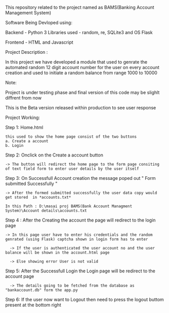 This repository related to the project named as BAMS(Banking Account Management System)

Software Being Devloped using:

Backend - Python 3 Libraries used - random, re, SQLite3 and OS Flask

Frontend - HTML and Javascript

Project Description :

In this project we have developed a module that used to genrate the automated random 12 digit account number for the user on every account creation and used to initiate a random balance from range 1000 to 10000

Note:

Project is under testing phase and final version of this code may be slighlt diffrent from now

This is the Beta version released within production to see user response

Project Working:

Step 1: Home.html

    this used to show the home page consist of the two buttons 
    a. Create a account
    b. Login 
Step 2: Onclick on the Create a account button

    -> The button will redirect the home page to the form page consiting of text field form to enter user details by the user itself
Step 3: On Successfull Account creation the message poped out " Form submitted Successfully "

    -> After the formed submitted successfully the user data copy would get stored  in *accounts.txt*

    In this Path : D:\masai proj BAMS(Bank Account Managment System)\Account details\accounts.txt
Step 4 : After the Creating the account the page will redirect to the login page

    -> In this page user have to enter his credentials and the random genrated (using Flask) captcha shown in login form has to enter

      -> If the user is authenticated the user account no and the user balance will be shown in the account.html page

      -> Else showing error User is not valid
Step 5: After the Successfull Login the Login page will be redirect to the account page

      -> The details going to be fetched from the database as "bankaccount.db" form the app.py
Step 6: If the user now want to Logout then need to press the logout buttom present at the bottom right

